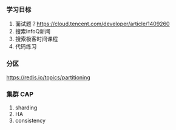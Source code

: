 ### 学习目标

1. 面试题？https://cloud.tencent.com/developer/article/1409260
2. 搜索InfoQ新闻
3. 搜索极客时间课程
4. 代码练习



### 分区

https://redis.io/topics/partitioning



### 集群 CAP

1. sharding
2. HA
3. consistency